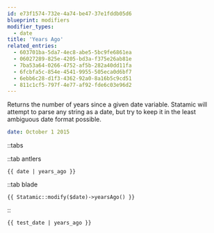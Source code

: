 ```yaml
---
id: e73f1574-732e-4a74-be47-37e1fddb05d6
blueprint: modifiers
modifier_types:
  - date
title: 'Years Ago'
related_entries:
  - 603701ba-5da7-4ec8-abe5-5bc9fe6861ea
  - 06027289-825e-4205-bd3a-f375e26ab81e
  - 7ba53a64-0266-4752-af5b-282a40dd11fa
  - 6fcbfa5c-854e-4541-9955-505eca0d6bf7
  - 6ebb6c28-d1f3-4362-92a0-8a16b5c9cd51
  - 811c1cf5-797f-4e77-af92-fde6c03e96d2
---
```

Returns the number of years since a given date variable. Statamic will attempt to parse any string as a date, but try to keep it in the least ambiguous date format possible.

```yaml
date: October 1 2015
```

::tabs

::tab antlers
```antlers
{{ date | years_ago }}
```
::tab blade
```blade
{{ Statamic::modify($date)->yearsAgo() }}
```
::

```html
{{ test_date | years_ago }}
```
